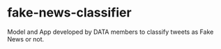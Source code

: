 # fake-news-classifier
Model and App developed by DATA members to classify tweets as Fake News or not.
